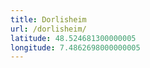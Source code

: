 ```yaml
---
title: Dorlisheim
url: /dorlisheim/
latitude: 48.524681300000005
longitude: 7.4862698000000005
---
```

